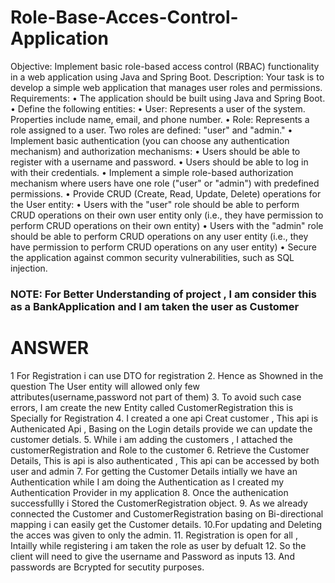 # Role-Base-Acces-Control-Application

Objective: Implement basic role-based access control (RBAC) functionality in a web 
application using Java and Spring Boot.
Description: Your task is to develop a simple web application that manages user roles 
and permissions.
Requirements:
• The application should be built using Java and Spring Boot.
• Define the following entities:
• User: Represents a user of the system. Properties include name, email, and phone 
number.
• Role: Represents a role assigned to a user. Two roles are defined: "user" and 
"admin."
• Implement basic authentication (you can choose any authentication mechanism) and
authorization mechanisms:
• Users should be able to register with a username and password.
• Users should be able to log in with their credentials.
• Implement a simple role-based authorization mechanism where users have one role 
("user" or "admin") with predefined permissions.
• Provide CRUD (Create, Read, Update, Delete) operations for the User entity:
• Users with the "user" role should be able to perform CRUD operations on their 
own user entity only (i.e., they have permission to perform CRUD operations on 
their own entity)
• Users with the "admin" role should be able to perform CRUD operations on any 
user entity (i.e., they have permission to perform CRUD operations on any user 
entity)
• Secure the application against common security vulnerabilities, such as SQL injection.


### NOTE: For Better Understanding of project , I am consider this as a BankApplication and I am taken the user as Customer




# ANSWER 

1 For Registration i can use DTO for registration
2. Hence as Showned in the question The User entity will allowed only few attributes(username,password not part of them)
3. To avoid such case errors, I am create the new Entity called CustomerRegistration this is Specially for Registration
4. I created a one api Creat customer , This api is Authenicated Api , Basing on the Login details provide we can update the customer detials.
5. While i am adding the customers , I attached the customerRegistration and Role to the customer
6. Retrieve the Customer Details, This is api is also authenticated , This api can be accessed by both user and admin
7. For getting the Customer Details intially we have an Authentication while I am doing the Authentication as I created my Authentication Provider in my application
8. Once the authenication successfullly i Stored the CustomerRegistration object.
9. As we already connected the Customer and CustomerRegistration basing on Bi-directional mapping i can easily get the Customer details.
10.For updating and Deleting the acces was given to only the admin.
11. Registration is open for all , Intailly while registering i am taken the role as user by defualt
12. So the client will need to give the username and Password as inputs 
13.  And passwords are Bcrypted for secutity purposes.

